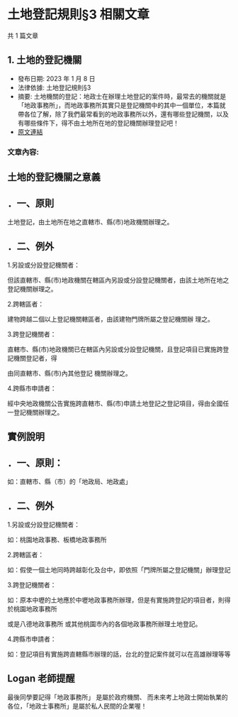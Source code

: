 # 土地登記規則§3 相關文章

共 1 篇文章

## 1. 土地的登記機關

- 發布日期: 2023 年 1 月 8 日
- 法律依據: 土地登記規則§3
- 摘要: 土地機關的登記：地政士在辦理土地登記的案件時，最常去的機關就是「地政事務所」，而地政事務所其實只是登記機關中的其中一個單位，本篇就帶各位了解，除了我們最常看到的地政事務所以外，還有哪些登記機關，以及有哪些條件下，得不由土地所在地的登記機關辦理登記吧！
- [原文連結](https://www.jasper-realestate.com/%e5%9c%9f%e5%9c%b0%e7%9a%84%e7%99%bb%e8%a8%98%e6%a9%9f%e9%97%9c/)

### 文章內容:

## 土地的登記機關之意義

## ．一、原則

土地登記，由土地所在地之直轄市、縣(市)地政機關辦理之。

## ．二、例外

1.另設或分設登記機關者：

但該直轄市、縣(市)地政機關在轄區內另設或分設登記機關者，由該土地所在地之登記機關辦理之。

2.跨轄區者：

建物跨越二個以上登記機關轄區者，由該建物門牌所屬之登記機關辦 理之。

3.跨登記機關者：

直轄市、縣(市)地政機關已在轄區內另設或分設登記機關，且登記項目已實施跨登記機關登記者，得

由同直轄市、縣(市)內其他登記 機關辦理之。

4.跨縣市申請者：

經中央地政機關公告實施跨直轄市、縣(市)申請土地登記之登記項目，得由全國任一登記機關辦理之。

## 實例說明

## ．一、原則：

如：直轄市、縣（市）的「地政局、地政處」

## ．二、例外

1.另設或分設登記機關者：

如：桃園地政事務、板橋地政事務所

2.跨轄區者：

如：假使一個土地同時跨越彰化及台中，即依照「門牌所屬之登記機關」辦理登記

3.跨登記機關者：

如：原本中壢的土地應於中壢地政事務所辦理，但是有實施跨登記的項目者，則得於桃園地政事務所

或是八德地政事務所 或其他桃園市內的各個地政事務所辦理土地登記。

4.跨縣市申請者：

如：登記項目有實施跨直轄縣市辦理的話，台北的登記案件就可以在高雄辦理等等

## Logan 老師提醒

最後同學要記得「地政事務所」 是屬於政府機關、 而未來考上地政士開始執業的各位，「地政士事務所」是屬於私人民間的企業喔！
